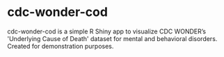 # cdc-wonder-cod

cdc-wonder-cod is a simple R Shiny app to visualize CDC WONDER’s 'Underlying Cause of Death' dataset for mental and behavioral disorders. Created for demonstration purposes.
